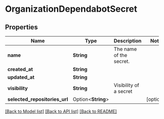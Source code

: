 # OrganizationDependabotSecret

## Properties

Name | Type | Description | Notes
------------ | ------------- | ------------- | -------------
**name** | **String** | The name of the secret. | 
**created_at** | **String** |  | 
**updated_at** | **String** |  | 
**visibility** | **String** | Visibility of a secret | 
**selected_repositories_url** | Option<**String**> |  | [optional]

[[Back to Model list]](../README.md#documentation-for-models) [[Back to API list]](../README.md#documentation-for-api-endpoints) [[Back to README]](../README.md)


